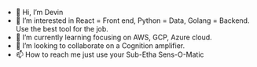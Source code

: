 - 👋 Hi, I’m Devin
- 👀 I’m interested in React = Front end, Python = Data, Golang = Backend. Use the best tool for the job. 
- 🌱 I’m currently learning focusing on AWS, GCP, Azure cloud. 
- 💞️ I’m looking to collaborate on a Cognition amplifier.  
- 📫 How to reach me just use your Sub-Etha Sens-O-Matic
